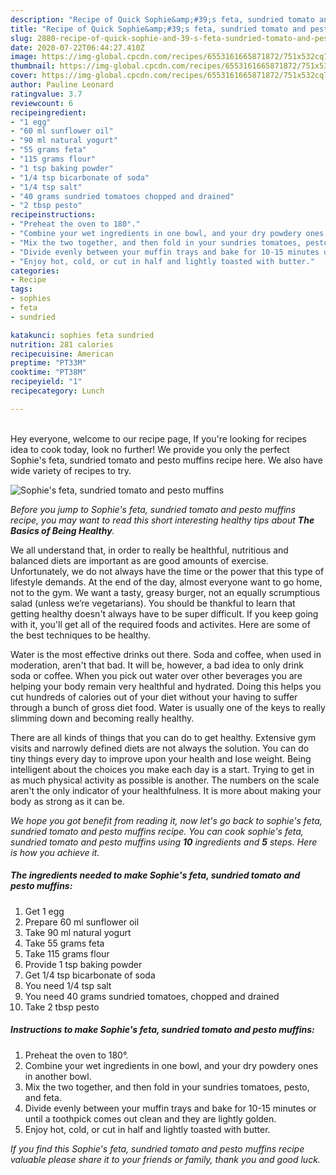 ```yaml
---
description: "Recipe of Quick Sophie&amp;#39;s feta, sundried tomato and pesto muffins"
title: "Recipe of Quick Sophie&amp;#39;s feta, sundried tomato and pesto muffins"
slug: 2880-recipe-of-quick-sophie-and-39-s-feta-sundried-tomato-and-pesto-muffins
date: 2020-07-22T06:44:27.410Z
image: https://img-global.cpcdn.com/recipes/6553161665871872/751x532cq70/sophies-feta-sundried-tomato-and-pesto-muffins-recipe-main-photo.jpg
thumbnail: https://img-global.cpcdn.com/recipes/6553161665871872/751x532cq70/sophies-feta-sundried-tomato-and-pesto-muffins-recipe-main-photo.jpg
cover: https://img-global.cpcdn.com/recipes/6553161665871872/751x532cq70/sophies-feta-sundried-tomato-and-pesto-muffins-recipe-main-photo.jpg
author: Pauline Leonard
ratingvalue: 3.7
reviewcount: 6
recipeingredient:
- "1 egg"
- "60 ml sunflower oil"
- "90 ml natural yogurt"
- "55 grams feta"
- "115 grams flour"
- "1 tsp baking powder"
- "1/4 tsp bicarbonate of soda"
- "1/4 tsp salt"
- "40 grams sundried tomatoes chopped and drained"
- "2 tbsp pesto"
recipeinstructions:
- "Preheat the oven to 180°."
- "Combine your wet ingredients in one bowl, and your dry powdery ones in another bowl."
- "Mix the two together, and then fold in your sundries tomatoes, pesto, and feta."
- "Divide evenly between your muffin trays and bake for 10-15 minutes or until a toothpick comes out clean and they are lightly golden."
- "Enjoy hot, cold, or cut in half and lightly toasted with butter."
categories:
- Recipe
tags:
- sophies
- feta
- sundried

katakunci: sophies feta sundried 
nutrition: 281 calories
recipecuisine: American
preptime: "PT33M"
cooktime: "PT38M"
recipeyield: "1"
recipecategory: Lunch

---
```

<br>
Hey everyone, welcome to our recipe page, If you're looking for recipes idea to cook today, look no further! We provide you only the perfect Sophie&#39;s feta, sundried tomato and pesto muffins recipe here. We also have wide variety of recipes to try.
<br>


![Sophie&#39;s feta, sundried tomato and pesto muffins](https://img-global.cpcdn.com/recipes/6553161665871872/751x532cq70/sophies-feta-sundried-tomato-and-pesto-muffins-recipe-main-photo.jpg)

<i>Before you jump to Sophie&#39;s feta, sundried tomato and pesto muffins recipe, you may want to read this short interesting healthy tips about <strong>The Basics of Being Healthy</strong>.</i>

We all understand that, in order to really be healthful, nutritious and balanced diets are important as are good amounts of exercise. Unfortunately, we do not always have the time or the power that this type of lifestyle demands. At the end of the day, almost everyone want to go home, not to the gym. We want a tasty, greasy burger, not an equally scrumptious salad (unless we’re vegetarians). You should be thankful to learn that getting healthy doesn't always have to be super difficult. If you keep going with it, you'll get all of the required foods and activites. Here are some of the best techniques to be healthy.

Water is the most effective drinks out there. Soda and coffee, when used in moderation, aren't that bad. It will be, however, a bad idea to only drink soda or coffee. When you pick out water over other beverages you are helping your body remain very healthful and hydrated. Doing this helps you cut hundreds of calories out of your diet without your having to suffer through a bunch of gross diet food. Water is usually one of the keys to really slimming down and becoming really healthy.

There are all kinds of things that you can do to get healthy. Extensive gym visits and narrowly defined diets are not always the solution. You can do tiny things every day to improve upon your health and lose weight. Being intelligent about the choices you make each day is a start. Trying to get in as much physical activity as possible is another. The numbers on the scale aren't the only indicator of your healthfulness. It is more about making your body as strong as it can be. 


<i>We hope you got benefit from reading it, now let's go back to sophie&#39;s feta, sundried tomato and pesto muffins recipe. You can cook sophie&#39;s feta, sundried tomato and pesto muffins using <strong>10</strong> ingredients and <strong>5</strong> steps. Here is how you achieve it.
</i>

##### The ingredients needed to make Sophie&#39;s feta, sundried tomato and pesto muffins:

1. Get 1 egg
1. Prepare 60 ml sunflower oil
1. Take 90 ml natural yogurt
1. Take 55 grams feta
1. Take 115 grams flour
1. Provide 1 tsp baking powder
1. Get 1/4 tsp bicarbonate of soda
1. You need 1/4 tsp salt
1. You need 40 grams sundried tomatoes, chopped and drained
1. Take 2 tbsp pesto


##### Instructions to make Sophie&#39;s feta, sundried tomato and pesto muffins:

1. Preheat the oven to 180°.
1. Combine your wet ingredients in one bowl, and your dry powdery ones in another bowl.
1. Mix the two together, and then fold in your sundries tomatoes, pesto, and feta.
1. Divide evenly between your muffin trays and bake for 10-15 minutes or until a toothpick comes out clean and they are lightly golden.
1. Enjoy hot, cold, or cut in half and lightly toasted with butter.


<i>If you find this Sophie&#39;s feta, sundried tomato and pesto muffins recipe valuable please share it to your friends or family, thank you and good luck.</i>
